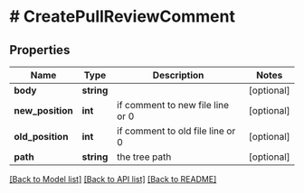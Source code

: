 # # CreatePullReviewComment

## Properties

Name | Type | Description | Notes
------------ | ------------- | ------------- | -------------
**body** | **string** |  | [optional]
**new_position** | **int** | if comment to new file line or 0 | [optional]
**old_position** | **int** | if comment to old file line or 0 | [optional]
**path** | **string** | the tree path | [optional]

[[Back to Model list]](../../README.md#models) [[Back to API list]](../../README.md#endpoints) [[Back to README]](../../README.md)
